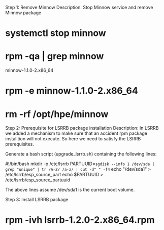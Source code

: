 Step 1: Remove Minnow
Description: Stop Minnow service and remove Minnow package

# systemctl stop minnow
# rpm -qa | grep minnow
minnow-1.1.0-2.x86_64
# rpm -e minnow-1.1.0-2.x86_64
# rm -rf /opt/hpe/minnow

Step 2: Prerequisite for LSRRB package installation
Description: In LSRRB we added a mechanism to make sure that an accident rpm package installtion will not execute. So here we need to satisfy the LSRRB prerequisites.

Generate a bash script (upgrade_lsrrb.sh) containing the following lines:

#!/bin/bash
mkdir -p /etc/lsrrb
PARTUUID=`sgdisk --info 1 /dev/sda | grep "unique" | tr /A-Z/ /a-z/ | cut -d" " -f4`
echo "/dev/sda1" > /etc/lsrrb/esp_source_part
echo $PARTUUID > /etc/lsrrb/esp_source_partuuid

The above lines assume /dev/sda1 is the current boot volume.

Step 3: Install LSRRB package

# rpm -ivh lsrrb-1.2.0-2.x86_64.rpm
